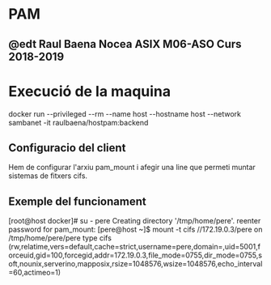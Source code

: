 # PAM
## @edt Raul Baena Nocea ASIX M06-ASO Curs 2018-2019

# Execució de la maquina 

docker run --privileged --rm --name host --hostname host --network sambanet  -it raulbaena/hostpam:backend

## Configuracio del client

Hem de configurar l'arxiu pam_mount i afegir una line que permeti muntar sistemas de fitxers cifs.

<volume user="*" fstype="cifs" server="172.20.0.3" path="%(USER)" mountpoint="~/%(USER)"
/>

## Exemple del funcionament

[root@host docker]# su - pere
Creating directory '/tmp/home/pere'.
reenter password for pam_mount:
[pere@host ~]$ mount -t cifs
//172.19.0.3/pere on /tmp/home/pere/pere type cifs (rw,relatime,vers=default,cache=strict,username=pere,domain=,uid=5001,forceuid,gid=100,forcegid,addr=172.19.0.3,file_mode=0755,dir_mode=0755,soft,nounix,serverino,mapposix,rsize=1048576,wsize=1048576,echo_interval=60,actimeo=1)

